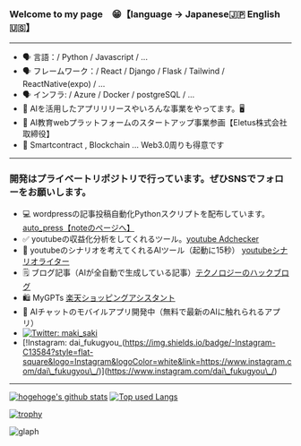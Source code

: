 ### Welcome to my page　😁【language -> Japanese🇯🇵  English🇺🇸】
***
- 🗣️ 言語：/ Python / Javascript / ...
- 🗣️ フレームワーク：/ React / Django / Flask / Tailwind / ReactNative(expo) / ...
- 🗣️ インフラ: / Azure / Docker / postgreSQL / ...
- 📣 AIを活用したアプリリリースやいろんな事業をやってます。🖥
- 📣 AI教育webプラットフォームのスタートアップ事業参画【Eletus株式会社取締役】
- 🌱 Smartcontract , Blockchain ... Web3.0周りも得意です
***

### 開発はプライベートリポジトリで行っています。ぜひSNSでフォローをお願いします。
- 💻 wordpressの記事投稿自動化Pythonスクリプトを配布しています。[auto_press【noteのページへ】](https://note.com/dai_11107/n/ndbb356870a81)
- ✅ youtubeの収益化分析をしてくれるツール。[youtube Adchecker](https://youtube-adcheck.com)
- 🎥 youtubeのシナリオを考えてくれるAIツール（起動に15秒） [youtubeシナリオライター](https://youtube-writer.onrender.com)
- 🗒️ ブログ記事（AIが全自動で生成している記事）[テクノロジーのハックブログ](https://tec-hack-blog.site/)
- 🛍️ MyGPTs [楽天ショッピングアシスタント](https://chat.openai.com/g/g-qGWbZqEkN-le-tian-siyotupinguasisutanto)
- 📣 AIチャットのモバイルアプリ開発中（無料で最新のAIに触れられるアプリ）
- [![Twitter: maki_saki](https://img.shields.io/twitter/follow/dai_fukuoka?style=social)](https://twitter.com/dai_fukuoka)
- [!Instagram: dai_fukugyou_(https://img.shields.io/badge/-Instagram-C13584?style=flat-square&logo=Instagram&logoColor=white&link=https://www.instagram.com/dai\_fukugyou\_/)\](https://www.instagram.com/dai\_fukugyou\_/)
***

<!-- リポジトリステータス -->
[![hogehoge's github stats](https://github-readme-stats.vercel.app/api?username=daideguchi&hide=contribs&count_private=true&show_icons=true&theme=tokyonight)](https://github.com/daideguchi/)
[![Top used Langs](https://github-readme-stats.vercel.app/api/top-langs/?username=daideguchi&layout=compact&theme=tokyonight)](https://github.com/daideguchi/)

[![trophy](https://github-profile-trophy.vercel.app/?username=daideguchi)](https://github.com/ryo-ma/github-profile-trophy)

![glaph](https://github-profile-summary-cards.vercel.app/api/cards/profile-details?username=daideguchi&theme=dracula)


